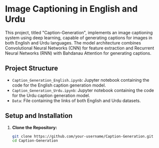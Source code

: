# Image Captioning in English and Urdu

This project, titled "Caption-Generation", implements an image captioning system using deep learning, capable of generating captions for images in both English and Urdu languages. The model architecture combines Convolutional Neural Networks (CNN) for feature extraction and Recurrent Neural Networks (RNN) with Bahdanau Attention for generating captions.

## Project Structure

- `Caption_Generation_English.ipynb`: Jupyter notebook containing the code for the English caption generation model.
- `Caption_Generation_Urdu.ipynb`: Jupyter notebook containing the code for the Urdu caption generation model.
- `Data`: File containing the links of both English and Urdu datasets.

## Setup and Installation

1. **Clone the Repository:**
   ```bash
   git clone https://github.com/your-username/Caption-Generation.git
   cd Caption-Generation
